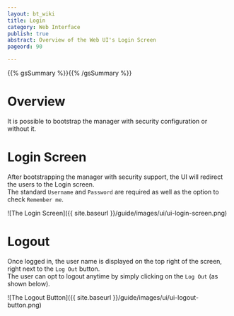 ```yaml
---
layout: bt_wiki
title: Login
category: Web Interface
publish: true
abstract: Overview of the Web UI's Login Screen
pageord: 90

---
```


{{% gsSummary %}}{{% /gsSummary %}}

# Overview
It is possible to bootstrap the manager with security configuration or without it.

# Login Screen
After bootstrapping the manager with security support, the UI will redirect the users to the Login screen.<br>
The standard `Username` and `Password` are required as well as the option to check `Remember me`. <br>

![The Login Screen]({{ site.baseurl }}/guide/images/ui/ui-login-screen.png)

# Logout
Once logged in, the user name is displayed on the top right of the screen, right next to the `Log Out` button. <br>
The user can opt to logout anytime by simply clicking on the `Log Out` (as shown below). <br>

![The Logout Button]({{ site.baseurl }}/guide/images/ui/ui-logout-button.png)